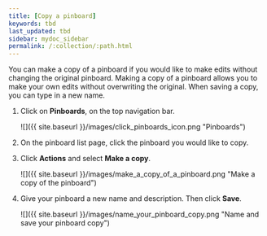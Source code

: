 ```yaml
---
title: [Copy a pinboard]
keywords: tbd
last_updated: tbd
sidebar: mydoc_sidebar
permalink: /:collection/:path.html
---
```

You can make a copy of a pinboard if you would like to make edits without changing the original pinboard. Making a copy of a pinboard allows you to make your own edits without overwriting the original. When saving a copy, you can type in a new name.

1. Click on **Pinboards**, on the top navigation bar.

     ![]({{ site.baseurl }}/images/click_pinboards_icon.png "Pinboards")

2. On the pinboard list page, click the pinboard you would like to copy.
3. Click **Actions** and select **Make a copy**.

     ![]({{ site.baseurl }}/images/make_a_copy_of_a_pinboard.png "Make a copy of the pinboard")

4. Give your pinboard a new name and description. Then click **Save**.

     ![]({{ site.baseurl }}/images/name_your_pinboard_copy.png "Name and save your pinboard copy")
